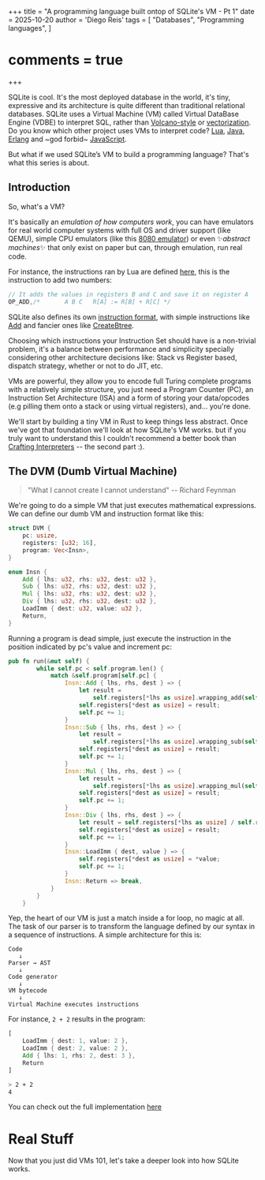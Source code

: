 +++
title = "A programming language built ontop of SQLite's VM - Pt 1"
date = 2025-10-20
author = 'Diego Reis'
tags = [
    "Databases",
    "Programming languages",
]
# comments = true
+++

SQLite is cool. It's the most deployed database in the world, it's tiny, expressive and its architecture is quite different than traditional relational databases. SQLite uses a Virtual Machine (VM) called Virtual DataBase Engine (VDBE) to interpret SQL, rather than [Volcano-style](https://paperhub.s3.amazonaws.com/dace52a42c07f7f8348b08dc2b186061.pdf) or [vectorization](https://www.vldb.org/pvldb/vol11/p2209-kersten.pdf). Do you know which other project uses VMs to interpret code? [Lua](https://www.lua.org/doc/jucs05.pdf), [Java](https://en.wikipedia.org/wiki/Java_virtual_machine), [Erlang](https://www.erlang.org/blog/a-brief-beam-primer/) and ~god forbid~ [JavaScript](https://nodejs.org/api/vm.html).

But what if we used SQLite’s VM to build a programming language? That's what this series is about.


## Introduction

So, what's a VM?

It's basically an _*emulation of how computers work*_, you can have emulators for real world computer systems with full OS and driver support (like QEMU),
simple CPU emulators (like this [8080 emulator](https://github.com/el-yawd/emulator-8080)) or even ✨_abstract machines_✨ that only exist on paper but can, through emulation, run real code.

For instance, the instructions ran by Lua are defined [here](https://www.lua.org/source/5.4/lopcodes.h.html), this is the instruction to add two numbers:

```C
// It adds the values in registers B and C and save it on register A
OP_ADD,/*       A B C   R[A] := R[B] + R[C] */
```

SQLite also defines its own [instruction format](https://sqlite.org/opcode.html), with simple instructions like [Add](https://sqlite.org/opcode.html#Add) and fancier ones like [CreateBtree](https://sqlite.org/opcode.html#CreateBtree).

Choosing which instructions your Instruction Set should have is a non-trivial problem, it's a balance between performance and simplicity specially considering other
architecture decisions like: Stack vs Register based, dispatch strategy, whether or not to do JIT, etc.

VMs are powerful, they allow you to encode full Turing complete programs with a relatively simple structure, you just need a Program Counter (PC), an Instruction Set
Architecture (ISA) and a form of storing your data/opcodes (e.g pilling them onto a stack or using virtual registers), and... you're done.

We'll start by building a tiny VM in Rust to keep things less abstract. Once we've got that foundation we'll look at how SQLite's VM works. but if you truly want to understand this I couldn't recommend a better book than [Crafting Interpreters](https://craftinginterpreters.com/) -- the second part :).

## The DVM (Dumb Virtual Machine)

> "What I cannot create I cannot understand"
>               -- Richard Feynman

We're going to do a simple VM that just executes mathematical expressions. We can define our dumb VM and instruction format like this:

```Rust
struct DVM {
    pc: usize,
    registers: [u32; 16],
    program: Vec<Insn>,
}

enum Insn {
    Add { lhs: u32, rhs: u32, dest: u32 },
    Sub { lhs: u32, rhs: u32, dest: u32 },
    Mul { lhs: u32, rhs: u32, dest: u32 },
    Div { lhs: u32, rhs: u32, dest: u32 },
    LoadImm { dest: u32, value: u32 },
    Return,
}
```

Running a program is dead simple, just execute the instruction in the position
indicated by pc's value and increment pc:

```Rust
pub fn run(&mut self) {
        while self.pc < self.program.len() {
            match &self.program[self.pc] {
                Insn::Add { lhs, rhs, dest } => {
                    let result =
                        self.registers[*lhs as usize].wrapping_add(self.registers[*rhs as usize]);
                    self.registers[*dest as usize] = result;
                    self.pc += 1;
                }
                Insn::Sub { lhs, rhs, dest } => {
                    let result =
                        self.registers[*lhs as usize].wrapping_sub(self.registers[*rhs as usize]);
                    self.registers[*dest as usize] = result;
                    self.pc += 1;
                }
                Insn::Mul { lhs, rhs, dest } => {
                    let result =
                        self.registers[*lhs as usize].wrapping_mul(self.registers[*rhs as usize]);
                    self.registers[*dest as usize] = result;
                    self.pc += 1;
                }
                Insn::Div { lhs, rhs, dest } => {
                    let result = self.registers[*lhs as usize] / self.registers[*rhs as usize];
                    self.registers[*dest as usize] = result;
                    self.pc += 1;
                }
                Insn::LoadImm { dest, value } => {
                    self.registers[*dest as usize] = *value;
                    self.pc += 1;
                }
                Insn::Return => break,
            }
        }
    }
```

Yep, the heart of our VM is just a match inside a for loop, no magic at all. The task
of our parser is to transform the language defined by our syntax in a sequence of instructions. A simple architecture for this is:

```
Code
   ↓
Parser → AST
   ↓
Code generator
   ↓
VM bytecode
   ↓
Virtual Machine executes instructions
```

For instance, `2 + 2` results in the program:

```Rust
[
    LoadImm { dest: 1, value: 2 },
    LoadImm { dest: 2, value: 2 },
    Add { lhs: 1, rhs: 2, dest: 3 },
    Return
]
```

```Bash
> 2 + 2
4
```

You can check out the full implementation [here](https://github.com/el-yawd/dvm)

# Real Stuff

Now that you just did VMs 101, let's take a deeper look into how SQLite works.
